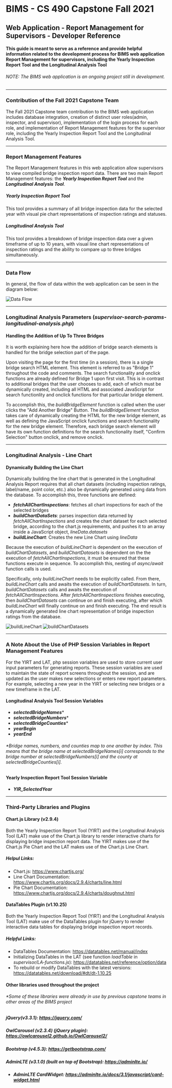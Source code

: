 # BIMS - CS 490 Capstone Fall 2021
## Web Application - Report Management for Supervisors - Developer Reference

#### This guide is meant to serve as a reference and provide helpful information related to the development process for BIMS web application Report Management for supervisors, including the Yearly Inspection Report Tool and the Longitudinal Analysis Tool 

###### *NOTE: The BIMS web application is an ongoing project still in development.* 
--------------------------------------------------------

### Contribution of the Fall 2021 Capstone Team
The Fall 2021 Capstone team contribution to the BIMS web application includes database integration, creation of distinct user roles(admin, inspector, and supervisor), implementation of the login process for each role, and implementation of Report Management features for the supervisor role, including the Yearly Inspection Report Tool and the Longitudinal Analysis Tool.

--------------------------------------------------------

### Report Management Features
The Report Management features in this web application allow supervisors to view compiled bridge inspection report data. There are two main Report Management features: the ***Yearly Inspection Report Tool*** and the ***Longitudinal Analysis Tool***. 

##### Yearly Inspection Report Tool 
This tool provides a summary of all bridge inspection data for the selected year with visual pie chart representations of inspection ratings and statuses.

##### Longitudinal Analysis Tool 
This tool provides a breakdown of bridge inspection data over a given timeframe of up to 10 years, with visual line chart representations of inspection ratings and the ability to compare up to three bridges simultaneously.

--------------------------------------------------------

### Data Flow

In general, the flow of data within the web application can be seen in the diagram below: 

![Data Flow](/guides/DataFlowWebApp.png)

--------------------------------------------------------
### Longitudinal Analysis Parameters (*supervisor-search-params-longitudinal-analysis.php*)
#### Handling the Addition of Up To Three Bridges
It is worth explaining here how the addition of bridge search elements is handled for the bridge selection part of the page. 

Upon visiting the page for the first time (in a session), there is a single bridge search HTML element. This element is referred to as "Bridge 1" throughout the code and comments. The search functionality and onclick functions are already defined for Bridge 1 upon first visit. This is in contrast to additional bridges that the user chooses to add, each of which must be dynamically created, including all HTML and associated JavaScript for search functionlity and onclick functions for that particular bridge element.

To accomplish this, the *buildBridgeElement* function is called when the user clicks the "Add Another Bridge" Button. The *buildBridgeElement* function takes care of dynamically creating the HTML for the new bridge element, as well as defining the JavaScript onclick functions and search functionality for the new bridge element. Therefore, each bridge search element will have its own function definitions for the search functionality itself, "Confirm Selection" button onclick, and remove onclick.


--------------------------------------------------------
### Longitudinal Analysis - Line Chart
#### Dynamically Building the Line Chart

Dynamically building the line chart that is generated in the Longitudinal Analysis Report requires that all chart datasets (including inspection ratings, label/name, point color, etc.) also be dynamically generated using data from the database. To accomplish this, three functions are defined:

- ***fetchAllChartInspections***: fetches all chart inspections for each of the selected bridges
- ***buildChartDataSets***: parses inspection data returned by *fetchAllChartInspections* and creates the chart dataset for each selected bridge, according to the chart.js requirements, and pushes it to an array inside a JavaScript object, *lineData.datasets*
- ***buildLineChart***: Creates the new Line Chart using *lineData*

Because the execution of *buildLineChart* is dependent on the execution of *buildChartDatasets*, and *buildChartDatasets* is dependent on the the execution of *fetchAllChartInspections*, it must be ensured that these functions execute in sequence. To accomplish this, nesting of *async/await* function calls is used. 

Specifically, only *buildLineChart* needs to be explicitly called. From there, *buildLineChart* calls and awaits the execution of *buildChartDatasets*. In turn, *buildChartDatasets* calls and awaits the execution of *fetchAllChartInspections*. After *fetchAllChartInspections* finishes executing, then *buildChartDatasets* can continue on and finish executing, after which *buildLineChart* will finally continue on and finish executing. The end result is a dynamically generated line chart representation of bridge inspection ratings from the database.

![buildLineChart](buildLineChartExample.png)
![buildChartDatasets](buildChartDatasetsExample.png)

--------------------------------------------------------


### A Note About the Use of PHP Session Variables in Report Management Features

For the YIRT and LAT, php session variables are used to store current user input parameters for generating reports. These session variables are used to maintain the state of report screens throughout the session, and are updated as the user makes new selections or enters new report parameters. For example, selecting a new year in the YIRT or selecting new bridges or a new timeframe in the LAT. 

#### Longitudinal Analysis Tool Session Variables

- ***selectedBridgeNames****
- ***selectedBridgeNumbers****
- ***selectedBridgeCounties****
- ***yearBegin***
- ***yearEnd*** 

###### *Bridge names, numbers, and counties map to one another by index. This means that the bridge name at *selectedBridgeNames[i]* corresponds to the bridge number at *selectedBridgeNumbers[i]* and the county at *selectedBridgeCounties[i]*.

#### Yearly Inspection Report Tool Session Variable
- ***YIR_SelectedYear***

--------------------------------------------------------

### Third-Party Libraries and Plugins
#### Chart.js Library (v2.9.4)

Both the Yearly Inspection Report Tool (YIRT) and the Longitudinal Analysis Tool (LAT) make use of the Chart.js library to render interactive charts for displaying bridge inspection report data. The YIRT makes use of the Chart.js Pie Chart and the LAT makes use of the Chart.js Line Chart.

##### Helpul Links:
- Chart.js: https://www.chartjs.org/
- Line Chart Documentation: https://www.chartjs.org/docs/2.9.4/charts/line.html 
- Pie Chart Documentation: https://www.chartjs.org/docs/2.9.4/charts/doughnut.html

#### DataTables Plugin (v1.10.25)

Both the Yearly Inspection Report Tool (YIRT) and the Longitudinal Analysis Tool (LAT) make use of the DataTables plugin for jQuery to render interactive data tables for displaying bridge inspection report records.

##### Helpful Links:
- DataTables Documentation: https://datatables.net/manual/index
- Initializing DataTables in the LAT (see function *loadTable* in *supervisor/LA-functions.js*): https://datatables.net/reference/option/data
- To rebuild or modify DataTables with the latest versions: https://datatables.net/download/#dt/dt-1.10.25


#### Other libraries used throughout the project 
###### **Some of these libraries were already in use by previous capstone teams in other areas of the BIMS project*

##### **jQuery(v3.3.1)**: https://jquery.com/

##### **OwlCarousel (v2.3.4) (jQuery plugin)**: https://owlcarousel2.github.io/OwlCarousel2/

##### **Bootstrap (v4.5.3)**: https://getbootstrap.com/

##### **AdminLTE (v3.1.0) (built on top of Bootstrap)**: https://adminlte.io/
- ##### **AdminLTE CardWidget**: https://adminlte.io/docs/3.1/javascript/card-widget.html
